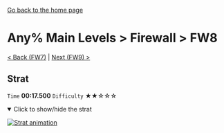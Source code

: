 [Go back to the home page](https://github.com/Doublevil/scbspeedrun)

# Any% Main Levels > Firewall > FW8

[< Back (FW7)](https://github.com/Doublevil/scbspeedrun/blob/main/levels/any_ml/FW/FW7.md) | [Next (FW9) >](https://github.com/Doublevil/scbspeedrun/blob/main/levels/any_ml/FW/FW9.md)

## Strat

`Time` **00:17.500** `Difficulty` ★★☆☆☆
<details open>
  <summary>Click to show/hide the strat</summary>

  [![Strat animation](https://github.com/Doublevil/scbspeedrun/blob/main/media/levels/FW/FW8_Strat.webp)](https://github.com/Doublevil/scbspeedrun/blob/main/media/levels/FW/FW8_Strat.mp4?raw=true)
</details>
